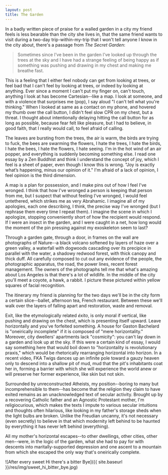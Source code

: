 ```yaml
---
layout: post
title: The Garden
---
```


In a badly written piece of praise for a walled garden in a city my friend feels is less bearable than the city she lives in, that the same friend wants to visit during a two-day trip-within-my-trip that I won't tell anyone I know in the city about, there's a passage from *The Secret Garden*:

> Sometimes since I’ve been in the garden I’ve looked up through the trees at the sky and I have had a strange feeling of being happy as if something was pushing and drawing in my chest and making me breathe fast.

This is a feeling that I either feel nobody can get from looking at trees, or feel bad that I can't feel by looking at trees, or indeed by looking at anything. Ever since a moment I can't put my finger on, can't touch, anything I look at has become Cartesian--like a map. I look at someone, and with a violence that surprises me (pop), I say aloud "I can't tell what you're thinking." When I looked at same as a contact on my phone, and hovered my thumb over the call button, I didn't feel slow CPR on my chest, but a threat. I thought about intentionally delaying hitting the call button for as long as possible, because fear felt like pleasure, but I had to believe, in good faith, that I really would call, to feel afraid of calling.

The leaves are bursting from the trees, the air is warm, the birds are trying to fuck, the bees are swarming the flowers, I hate the trees, I hate the birds, I hate the bees, I hate the flowers, I hate seeing. I'm in the hot wind of an air popper, and everything is suddenly becoming something else. I read one essay by a Zen Buddhist and think I understand the concept of joy, which I feel is a sheet of paper, even though I know this is wrong. "Joy is exactly what’s happening, minus our opinion of it." I'm afraid of a lack of opinion, I feel opinion is the third dimension.

A map is a plan for possession, and I make pins out of how I feel I've wronged. I think that how I've wronged a person is keeping that person from me, but I suspect that without feeling I've wronged, I would feel untethered, which strikes me as very Abrahamic. I imagine all of my apologies, each one describing, I think, the precise way I've wronged (but I rephrase them every time I repeat them). I imagine the scene in which I apologize, stopping conveniently short of how the recipient would respond. If I were an insect in the garden, and I were caught in a net, how long would the moment of the pin pressing against my exoskeleton seem to last?

Through a garden gate, through a door, in frames on the wall are photographs of Nature--a black volcano softened by layers of haze over a green valley, a waterfall with dogwoods cascading over its precipice in parallel with the water, a shadowy redwood forest, with thick canopy and thick duff. All carefully composed to cut out any evidence of the people, the photographic apparatus, the road, the power lines, recent forest management. The owners of the photographs tell me that what's amazing about Los Angeles is that there's a lot of wildlife. In the middle of the city you'll meet a coyote, a hawk, a rabbit. I picture these pictured within yellow squares of facial recognition.

The itinerary my friend is planning for the two days we'll be in the city form a certain slice--ballet, afternoon tea, French restaurant. Between these we'll walk over the layers of falling apart and restoration, waste and removal.

Exit, like the etymologically related *éxito*, is only moral if vertical, like pushing and drawing on the chest, which is presenting itself upward. Leave horizontally and you've forfeited something. A house for Gaston Bachelard is "oneirically incomplete" if it is composed of "mere horizontality." Moreover, city dwellers' apartments lack "cosmicity": you can't lay down in a garden and look up at the sky. If this were a certain kind of essay, I would say something here that would boil down to "horizontality is revolutionary praxis," which would be rhetorically rearranging horizontal into horizon. In a recent video, FKA Twigs dances up an infinite pole toward a gauzy heaven only to descend into a shallow pit of mud, mud that the pit's inhabitants coat her in, forming a barrier with which she will experience the world anew or will preserve her former experience, like skin but not skin.

Surrounded by unreconstructed Atheists, my position--boring to many but incomprehensible to them--has become that the religion they claim to have exited remains as an unacknowledged text of secular activity. Brought up by a recovering Catholic father and an Agnostic Protestant mother, I'm religiocurious, which makes the texts I impute to various secular intuitions and thoughts often hilarious, like looking in my father's storage sheds when the light bulbs are broken. Unlike the Freudian uncanny, it's not necessary (even secretly) to believe in that which modernity left behind to be haunted by everything it has never left behind (everything).

All my mother's horizontal escapes--to other dwellings, other cities, other men--were, in the logic of the garden, what she had to pay for with descents into maritally-supported depression and one ascent to a mountain from which she escaped the only way that's oneirically complete.

![After every sweet Hi there's a bitter Bye]({{ site.baseurl }}/res/img/sweet_hi_bitter_bye.jpg)